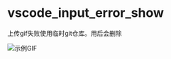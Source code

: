 # vscode_input_error_show
上传gif失败使用临时git仓库。用后会删除

![示例GIF](Recording%202024-05-05%20at%2022.40.32.gif)
